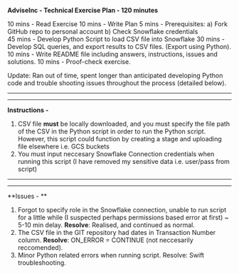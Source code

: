 **AdviseInc - Technical Exercise Plan - 120 minutes**

10 mins - Read Exercise
10 mins - Write Plan
5 mins - Prerequisites:
		a) Fork GitHub repo to personal account
		b) Check Snowflake credentials			
45 mins - Develop Python Script to load CSV file into Snowflake 
30 mins - Develop SQL queries, and export results to CSV files. (Export using Python). 
10 mins - Write README file including answers, instructions, issues and solutions.
10 mins - Proof-check exercise. 

Update: Ran out of time, spent longer than anticipated developing Python code and trouble shooting issues throughout the process (detailed below).

_____________________________________________
_____________________________________________

**Instructions -**

1. CSV file **must** be locally downloaded, and you must specify the file path of the CSV in the Python script in order to run the Python script. However, this script could function by creating a stage and uploading file elsewhere i.e. GCS buckets
2. You must input neccesary Snowflake Connection credentials when running this script (I have removed my sensitive data i.e. user/pass from script)


_____________________________________________
_____________________________________________

**Issues - **

1. Forgot to specify role in the Snowflake connection, unable to run script for a little while (I suspected perhaps permissions based error at first) ~ 5-10 min delay. **Resolve**: Realised, and continued as normal. 
2. The CSV file in the GIT repository had dates in Transaction Number column. **Resolve**:  ON_ERROR = CONTINUE (not neccesarily reccomended).
3. Minor Python related errors when running script. Resolve: Swift troubleshooting. 
